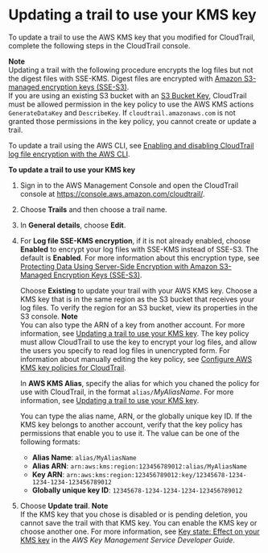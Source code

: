 # Updating a trail to use your KMS key<a name="create-kms-key-policy-for-cloudtrail-update-trail"></a>

To update a trail to use the AWS KMS key that you modified for CloudTrail, complete the following steps in the CloudTrail console\.

**Note**  
Updating a trail with the following procedure encrypts the log files but not the digest files with SSE\-KMS\. Digest files are encrypted with [Amazon S3\-managed encryption keys \(SSE\-S3\)](https://docs.aws.amazon.com/AmazonS3/latest/dev/UsingServerSideEncryption.html)\.  
If you are using an existing S3 bucket with an [S3 Bucket Key](https://docs.aws.amazon.com/AmazonS3/latest/userguide/bucket-key.html), CloudTrail must be allowed permission in the key policy to use the AWS KMS actions `GenerateDataKey` and `DescribeKey`\. If `cloudtrail.amazonaws.com` is not granted those permissions in the key policy, you cannot create or update a trail\.

To update a trail using the AWS CLI, see [Enabling and disabling CloudTrail log file encryption with the AWS CLI](cloudtrail-log-file-encryption-cli.md)\.

**To update a trail to use your KMS key**

1. Sign in to the AWS Management Console and open the CloudTrail console at [https://console\.aws\.amazon\.com/cloudtrail/](https://console.aws.amazon.com/cloudtrail/)\.

1. Choose **Trails** and then choose a trail name\.

1. In **General details**, choose **Edit**\.

1. For **Log file SSE\-KMS encryption**, if it is not already enabled, choose **Enabled** to encrypt your log files with SSE\-KMS instead of SSE\-S3\. The default is **Enabled**\. For more information about this encryption type, see [Protecting Data Using Server\-Side Encryption with Amazon S3\-Managed Encryption Keys \(SSE\-S3\)](https://docs.aws.amazon.com/AmazonS3/latest/dev/UsingServerSideEncryption.html)\.

   Choose **Existing** to update your trail with your AWS KMS key\. Choose a KMS key that is in the same region as the S3 bucket that receives your log files\. To verify the region for an S3 bucket, view its properties in the S3 console\.
**Note**  
You can also type the ARN of a key from another account\. For more information, see [Updating a trail to use your KMS key](#create-kms-key-policy-for-cloudtrail-update-trail)\. The key policy must allow CloudTrail to use the key to encrypt your log files, and allow the users you specify to read log files in unencrypted form\. For information about manually editing the key policy, see [Configure AWS KMS key policies for CloudTrail](create-kms-key-policy-for-cloudtrail.md)\.

   In **AWS KMS Alias**, specify the alias for which you chaned the policy for use with CloudTrail, in the format `alias/`*MyAliasName*\. For more information, see [Updating a trail to use your KMS key](#create-kms-key-policy-for-cloudtrail-update-trail)\.

   You can type the alias name, ARN, or the globally unique key ID\. If the KMS key belongs to another account, verify that the key policy has permissions that enable you to use it\. The value can be one of the following formats:
   + **Alias Name**: `alias/MyAliasName`
   + **Alias ARN**: `arn:aws:kms:region:123456789012:alias/MyAliasName` 
   + **Key ARN**: `arn:aws:kms:region:123456789012:key/12345678-1234-1234-1234-123456789012` 
   + **Globally unique key ID**: `12345678-1234-1234-1234-123456789012` 

1. Choose **Update trail**\.
**Note**  
If the KMS key that you chose is disabled or is pending deletion, you cannot save the trail with that KMS key\. You can enable the KMS key or choose another one\. For more information, see [Key state: Effect on your KMS key](https://docs.aws.amazon.com/kms/latest/developerguide/key-state.html) in the *AWS Key Management Service Developer Guide*\.